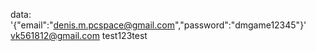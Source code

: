 data: '{"email":"denis.m.pcspace@gmail.com","password":"dmgame12345"}'
vk561812@gmail.com
test123test
